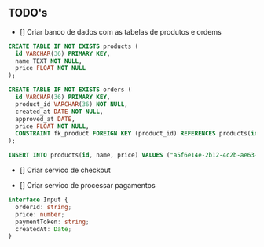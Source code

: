 ## TODO's

- [] Criar banco de dados com as tabelas de produtos e ordems

```sql
CREATE TABLE IF NOT EXISTS products (
  id VARCHAR(36) PRIMARY KEY,
  name TEXT NOT NULL,
  price FLOAT NOT NULL
);

CREATE TABLE IF NOT EXISTS orders (
  id VARCHAR(36) PRIMARY KEY,
  product_id VARCHAR(36) NOT NULL,
  created_at DATE NOT NULL,
  approved_at DATE,
  price FLOAT NOT NULL,
  CONSTRAINT fk_product FOREIGN KEY (product_id) REFERENCES products(id)
);

INSERT INTO products(id, name, price) VALUES ("a5f6e14e-2b12-4c2b-ae63-f85fbe05f141", "produto-01", 134.50)
```

- [] Criar servico de checkout

- [] Criar servico de processar pagamentos

```ts
interface Input {
  orderId: string;
  price: number;
  paymentToken: string;
  createdAt: Date;
}
```
